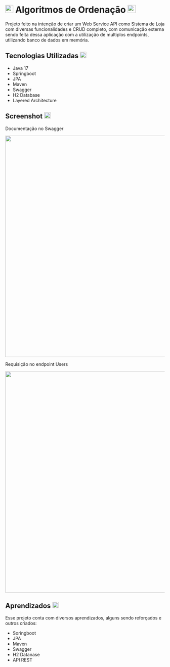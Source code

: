 
# <img width="25px" src="https://static-00.iconduck.com/assets.00/spring-icon-256x256-2efvkvky.png" /> Algoritmos de Ordenação <img width="25px" src="https://cdn-icons-png.flaticon.com/512/226/226777.png" />
Projeto feito na intenção de criar um Web Service API como Sistema de Loja com diversas funcionalidades e CRUD completo, com comunicação externa sendo feita dessa aplicação com a utilização de multiplos endpoints, utilizando banco de dados em memória.


## Tecnologias Utilizadas <img width="20px" src="https://cdn-icons-png.flaticon.com/512/5109/5109515.png" />
- Java 17
- Springboot
- JPA
- Maven
- Swagger
- H2 Database
- Layered Architecture


## Screenshot <img src="https://cdn-icons-png.flaticon.com/512/883/883746.png" width="20px" />
<p>Documentação no Swagger </p>
<img width="700" src="https://i.imgur.com/6bl5vGq.png">
<p>Requisição no endpoint Users </p>
<img width="700" src="https://i.imgur.com/cySwBtA.png">


## Aprendizados <img src="https://cdn-icons-png.flaticon.com/512/2232/2232688.png" width="20px"/>

Esse projeto conta com diversos aprendizados, alguns sendo reforçados e outros criados:
  - Soringboot
  - JPA
  - Maven
  - Swagger
  - H2 Datanase
  - API REST
